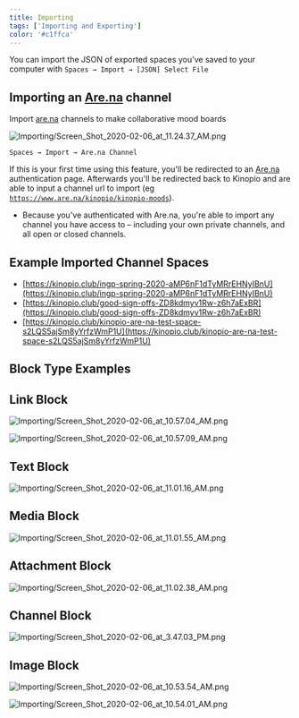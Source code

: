 ```yaml
---
title: Importing
tags: ['Importing and Exporting']
color: '#c1ffca'
---
```


You can import the JSON of exported spaces you've saved to your computer with `Spaces → Import → [JSON] Select File`

## Importing an [Are.na](http://are.na) channel

Import [are.na](http://are.na) channels to make collaborative mood boards

![Importing/Screen_Shot_2020-02-06_at_11.24.37_AM.png](Importing/Screen_Shot_2020-02-06_at_11.24.37_AM.png)

`Spaces → Import → Are.na Channel`

If this is your first time using this feature, you'll be redirected to an [Are.na](http://are.na) authentication page. Afterwards you'll be redirected back to Kinopio and are able to input a channel url to import (eg [`https://www.are.na/kinopio/kinopio-moods`](https://www.are.na/kinopio/kinopio-moods)).

- Because you've authenticated with Are.na, you're able to import any channel you have access to – including your own private channels, and all open or closed channels.

## Example Imported Channel Spaces

- [https://kinopio.club/ingp-spring-2020-aMP6nF1dTyMRrEHNyIBnU](https://kinopio.club/ingp-spring-2020-aMP6nF1dTyMRrEHNyIBnU)
- [https://kinopio.club/good-sign-offs-ZD8kdmyv1Rw-z6h7aExBR](https://kinopio.club/good-sign-offs-ZD8kdmyv1Rw-z6h7aExBR)
- [https://kinopio.club/kinopio-are-na-test-space-s2LQS5ajSm8yYrfzWmP1U](https://kinopio.club/kinopio-are-na-test-space-s2LQS5ajSm8yYrfzWmP1U)

## Block Type Examples

## Link Block

![Importing/Screen_Shot_2020-02-06_at_10.57.04_AM.png](Importing/Screen_Shot_2020-02-06_at_10.57.04_AM.png)

![Importing/Screen_Shot_2020-02-06_at_10.57.09_AM.png](Importing/Screen_Shot_2020-02-06_at_10.57.09_AM.png)

## Text Block

![Importing/Screen_Shot_2020-02-06_at_11.01.16_AM.png](Importing/Screen_Shot_2020-02-06_at_11.01.16_AM.png)

## Media Block

![Importing/Screen_Shot_2020-02-06_at_11.01.55_AM.png](Importing/Screen_Shot_2020-02-06_at_11.01.55_AM.png)

## Attachment Block

![Importing/Screen_Shot_2020-02-06_at_11.02.38_AM.png](Importing/Screen_Shot_2020-02-06_at_11.02.38_AM.png)

## Channel Block

![Importing/Screen_Shot_2020-02-06_at_3.47.03_PM.png](Importing/Screen_Shot_2020-02-06_at_3.47.03_PM.png)

## Image Block

![Importing/Screen_Shot_2020-02-06_at_10.53.54_AM.png](Importing/Screen_Shot_2020-02-06_at_10.53.54_AM.png)

![Importing/Screen_Shot_2020-02-06_at_10.54.01_AM.png](Importing/Screen_Shot_2020-02-06_at_10.54.01_AM.png)